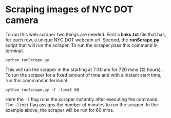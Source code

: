 # Scraping images of NYC DOT camera

To run this web scraper two things are needed. First a **links.txt** file that has, for each row, a unique NYC DOT webcam url. Second, the **runScrape.py** script that will run the scraper. To run the scraper pass this command in terminal.

```
python runScrape.py
```

This will run the scraper in the starting at 7:30 am for 720 mins (12 hours). To run the scraper for a fixed amount of time and with a instant start time, run this command in terminal

```
python runScrape.py -f -limit 60
```

Here the `-f` flag runs the scraper instantly after executing the command. The `-limit` flag assigns the number of minutes to run the scraper. In the example above, the scraper will be run for 60 mins. 





